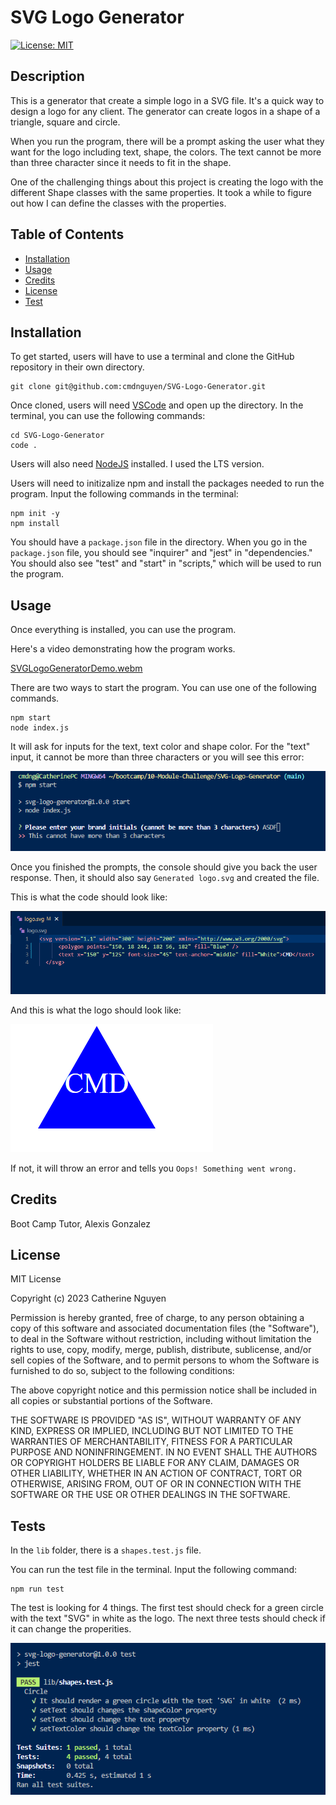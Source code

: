 # SVG Logo Generator
  [![License: MIT](https://img.shields.io/badge/License-MIT-yellow.svg)](https://opensource.org/licenses/MIT)

## Description

This is a generator that create a simple logo in a SVG file. It's a quick way to design a logo for any client. The generator can create logos in a shape of a triangle, square and circle.

When you run the program, there will be a prompt asking the user what they want for the logo including text, shape, the colors. The text cannot be more than three character since it needs to fit in the shape.

One of the challenging things about this project is creating the logo with the different Shape classes with the same properties. It took a while to figure out how I can define the classes with the properties.

## Table of Contents

- [Installation](#installation)
- [Usage](#usage)
- [Credits](#credits)
- [License](#license)
- [Test](#tests)

## Installation

To get started, users will have to use a terminal and clone the GitHub repository in their own directory.

	git clone git@github.com:cmdnguyen/SVG-Logo-Generator.git

Once cloned, users will need [VSCode](https://code.visualstudio.com/download) and open up the directory. In the terminal, you can use the following commands:

	cd SVG-Logo-Generator
	code .

Users will also need [NodeJS](https://nodejs.org/en) installed. I used the LTS version.

Users will need to initizalize npm and install the packages needed to run the program. Input the following commands in the terminal:

	npm init -y
	npm install

You should have a `package.json` file in the directory. When you go in the `package.json` file, you should see "inquirer" and "jest" in "dependencies." 
You should also see "test" and "start" in "scripts," which will be used to run the program.

## Usage

Once everything is installed, you can use the program. 

Here's a video demonstrating how the program works.

[SVGLogoGeneratorDemo.webm](https://github.com/cmdnguyen/SVG-Logo-Generator/assets/131038401/82aece7b-d55f-499c-ac26-73f892849e64)


There are two ways to start the program. You can use one of the following commands.

    npm start
    node index.js

It will ask for inputs for the text, text color and shape color. For the "text" input, it cannot be more than three characters or you will see this error:

![Text Error](/assets/BrandInitialsError.png)

Once you finished the prompts, the console should give you back the user response. Then, it should also say `Generated logo.svg` and created the file.

This is what the code should look like:

![SVG Code](/assets/SVGcode.png)

And this is what the logo should look like:

![SVG File](/assets/SVGfile.png)

If not, it will throw an error and tells you `Oops! Something went wrong.`

## Credits

Boot Camp Tutor, Alexis Gonzalez

## License

MIT License

Copyright (c) 2023 Catherine Nguyen

Permission is hereby granted, free of charge, to any person obtaining a copy
of this software and associated documentation files (the "Software"), to deal
in the Software without restriction, including without limitation the rights
to use, copy, modify, merge, publish, distribute, sublicense, and/or sell
copies of the Software, and to permit persons to whom the Software is
furnished to do so, subject to the following conditions:

The above copyright notice and this permission notice shall be included in all
copies or substantial portions of the Software.

THE SOFTWARE IS PROVIDED "AS IS", WITHOUT WARRANTY OF ANY KIND, EXPRESS OR
IMPLIED, INCLUDING BUT NOT LIMITED TO THE WARRANTIES OF MERCHANTABILITY,
FITNESS FOR A PARTICULAR PURPOSE AND NONINFRINGEMENT. IN NO EVENT SHALL THE
AUTHORS OR COPYRIGHT HOLDERS BE LIABLE FOR ANY CLAIM, DAMAGES OR OTHER
LIABILITY, WHETHER IN AN ACTION OF CONTRACT, TORT OR OTHERWISE, ARISING FROM,
OUT OF OR IN CONNECTION WITH THE SOFTWARE OR THE USE OR OTHER DEALINGS IN THE
SOFTWARE.

## Tests

In the `lib` folder, there is a `shapes.test.js` file.

You can run the test file in the terminal. Input the following command:

    npm run test

The test is looking for 4 things. The first test should check for a green circle with the text "SVG" in white as the logo. The next three tests should check if it can change the properities.

![Shapes Test](/assets/ShapesTest.png)
